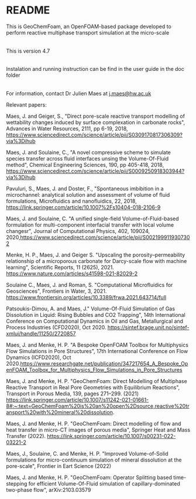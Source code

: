 # README #

This is GeoChemFoam, an OpenFOAM-based package developed to perform reactive multiphase transport simulation at the micro-scale

######

This is version 4.7 

######
Instalation and running instruction can be find in the user guide in the doc folder

######

For information, contact Dr Julien Maes at j.maes@hw.ac.uk

Relevant papers:

Maes, J. and Geiger, S., "Direct pore-scale reactive transport modelling of wettability changes induced by surface complexation in carbonate rocks", Advances in Water Resources, 2111, pp 6-19, 2018, https://www.sciencedirect.com/science/article/pii/S0309170817306309?via%3Dihub

Maes, J. and Soulaine, C., "A novel compressive scheme to simulate species transfer across fluid interfaces unsing the Volume-Of-Fluid method", Chemical Engineering Sciences, 190, pp 405-418, 2018, https://www.sciencedirect.com/science/article/pii/S0009250918303944?via%3Dihub

Pavuluri, S., Maes, J. and Doster, F., "Spontaneous imbibition in a microchannel: analytical solution and assessment of volume of fluid formulations, Microfluidics and nanofluidics, 22, 2018, https://link.springer.com/article/10.1007%2Fs10404-018-2106-9

Maes, J. and Soulaine, C. "A unified single-field Volume-of-Fluid-based formulation for multi-component interfacial transfer with local volume changesr", Journal of Computational Physics, 402, 109024, 2020,https://www.sciencedirect.com/science/article/pii/S0021999119307302 

Menke, H. P., Maes, J. and Geiger S. "Upscaling the porosity–permeability relationship of a microporous carbonate for Darcy-scale flow with machine learning", Scientific Reports, 11 (2625), 2021. https://www.nature.com/articles/s41598-021-82029-2 

Soulaine C., Maes, J. and Roman, S. "Computational Microfluidics for Geosciences", Frontiers in Water, 3, 2021. https://www.frontiersin.org/articles/10.3389/frwa.2021.643714/full 

Patsoukis-Dimou, A. and Maes, J." Volume-Of-Fluid Simulation of Gas Dissolution in Liquid: Rising Bubbles and CO2 Trapping", 14th International Conference on Computational Dynamics in Oil and Gas, Metallurgical and Process Industries (CFD2020), Oct 2020. https://sintef.brage.unit.no/sintef-xmlui/handle/11250/2720857 
 
Maes, J. and Menke, H. P. "A Bespoke OpenFOAM Toolbox for Multiphysics Flow Simulations in Pore Structures", 17th International Conference on Flow Dynamics (ICFD2020), Oct 2020.https://www.researchgate.net/publication/347217654_A_Bespoke_OpenFOAM_Toolbox_for_Multiphysics_Flow_Simulations_in_Pore_Structures 

Maes, J. and Menke, H. P. "GeoChemFoam: Direct Modelling of Multiphase Reactive Transport in Real Pore Geometries with Equilibrium Reactions", Transport in Porous Media, 139, pages 271–299. (2021) https://link.springer.com/article/10.1007/s11242-021-01661-8#:~:text=GeoChemFoam%20is%20an%20open%2Dsource,reactive%20transport%20with%20mineral%20dissolution. 

Maes, J. and Menke, H. P. "GeoChemFoam: Direct modelling of flow and heat transfer in micro-CT images of porous media", Springer Heat and Mass Transfer (2022). https://link.springer.com/article/10.1007/s00231-022-03221-2

Maes, J., Soulaine, C. and Menke, H. P. "Improved Volume-of-Solid formulations for micro-continuum simulation of mineral dissolution at the pore-scale", Frontier in Eart Science (2022)
 
Maes, J. and Menke, H. P. "GeoChemFoam: Operator Splitting based time-stepping for efficient Volume-Of-Fluid simulation of capillary-dominated two-phase flow", arXiv:2103.03579





